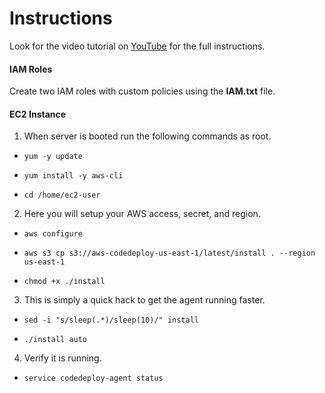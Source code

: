 Instructions
============

Look for the video tutorial on [YouTube](https://www.youtube.com/watch?v=qZa5JXmsWZs) for the full instructions.

#### IAM Roles

Create two IAM roles with custom policies using the **IAM.txt** file.

#### EC2 Instance

1. When server is booted run the following commands as root.

  * `yum -y update`

  * `yum install -y aws-cli`

  *  `cd /home/ec2-user`

2. Here you will setup your AWS access, secret, and region.

  * `aws configure`

  *  `aws s3 cp s3://aws-codedeploy-us-east-1/latest/install . --region us-east-1`

  *  `chmod +x ./install`

3. This is simply a quick hack to get the agent running faster.

  *  `sed -i "s/sleep(.*)/sleep(10)/" install`

  *  `./install auto`

4. Verify it is running.

  * `service codedeploy-agent status`